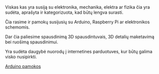 Viskas kas yra susiją su elektronika, mechanika, elektra ar fizika čia yra sudėta, aprašyta ir kategorizuota, kad būtų lengva surasti.

Čia rasime ir pamokų susijusių su Arduino, Raspberry Pi ar elektronikos schemomis.

Dar čia paliesime spausdinimą 3D spausdintuvais, 3D detalių maketavimą bei ruošimą spausdinimui.

Yra sudėta daugybė nuorodų į internetines parduotuves, kur būtų galima visko nusipirkti.

<a href="/pamokos/lessons.md">Arduino pamokos</a>
